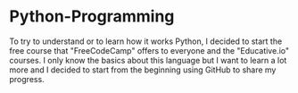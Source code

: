 # Python-Programming

To try to understand or to learn how it works Python, I decided to start the free course that "FreeCodeCamp" offers to everyone and the "Educative.io" courses. 
I only know the basics about this language but I want to learn a lot more and I decided to start from the beginning using GitHub to share my progress.



